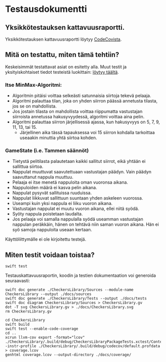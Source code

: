 # Testausdokumentti

## Yksikkötestauksen kattavuusraportti.
Yksikkötestauksen kattavuusraportti löytyy [CodeCovista](https://app.codecov.io/gh/tuureilmarinen/CheckersLibrary).

## Mitä on testattu, miten tämä tehtiin?

Keskeisimmät testattavat asiat on esitetty alla.  Muut testit ja yksityiskohtaiset tiedot testeistä luokittain: [löytyy täältä](https://github.com/tuureilmarinen/Checkers/docs/tests/).

### Itse MinMax-Algoritmi:
 - Algoritmin pitäisi voittaa selkeästi satunnaisia siirtoja tekevä pelaaja.
 - Algoritmi palauttaa tilan, joka on yhden siirron päässä annetusta tilasta, jos se on mahdollista.
 - Jos jostain tilasta on mahdollista voittaa riippumatta vastustajan siirroista annetussa hakusyvyydessä, algoritmi voittaa aina pelin.
 - Algoritmi palauttaa siirron järjellisessä ajassa, kun hakusyvyys on 5, 7, 9, 11, 13, tai 15.
   - Järjellinen aika tässä tapauksessa voi 15 siirron kohdalla tarkoittaa useaakin minuttia yhtä siirtoa kohden.

### GameState (i.e. Tammen säännöt)
 - Tietystä pelitilasta palautetaan kaikki sallitut siirrot, eikä yhtään ei sallittua siirtoa.
 - Nappulat muuttuvat saavutettuaan vastustajan päädyn. Vain päädyn saavuttanut nappula muuttuu.
 - Pelaaja ei itse menetä nappuloita oman vuoronsa aikana.
 - Nappuloiden määrä ei kasva pelin aikana.
 - Nappulat pysyvät sallituissa ruuduissa.
 - Nappulat liikkuvat sallittuun suuntaan yhden askeleen vuorossa.
 - Useampi kuin yksi nappula ei liiku vuoron aikana.
 - Vastustajan nappulat ei muutu vuoron aikana, ellei niitä syödä.
 - Syöty nappula poistetaan laudalta.
 - Jos pelaaja voi samalla nappulalla syödä useamman vastustajan nappulan peräkkäin, hänen on tehtävä niin saman vuoron aikana. Hän ei syö samoja nappuloita useaan kertaan.
 
 Käyttöliittymälle ei ole kirjoitettu testejä.

## Miten testit voidaan toistaa?
 `swift test`

Testauskattavuusraportin, koodin ja testien dokumentaation voi generoida seuraavasti:
```
swift doc generate ./CheckersLibrary/Sources --module-name CheckersLibrary --output ./docs/sources
swift doc generate ./CheckersLibrary/Tests --output ./docs/tests
swift doc diagram CheckersLibrary/Sources > CheckersLibrary.gv
dot -T svg CheckersLibrary.gv > ./docs/CheckersLibrary.svg
rm CheckersLibrary.gv

cd CheckersLibrary
swift build
swift test --enable-code-coverage
cd ..
xcrun llvm-cov export -format="lcov" ./CheckersLibrary/.build/debug/CheckersLibraryPackageTests.xctest/Contents/MacOS/CheckersLibraryPackageTests -instr-profile ./CheckersLibrary/.build/debug/codecov/default.profdata > coverage.lcov
genhtml coverage.lcov --output-directory ./docs/coverage/
```
